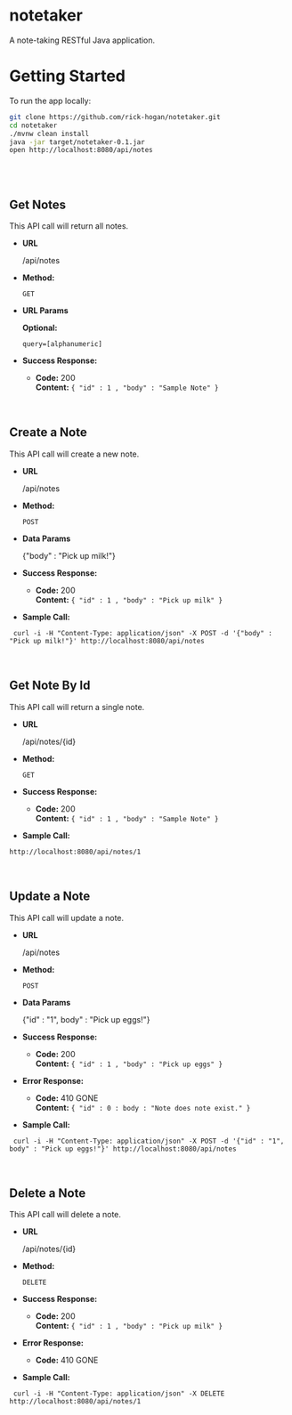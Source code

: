 # notetaker
A note-taking RESTful Java application.

# Getting Started

To run the app locally:

```bash
git clone https://github.com/rick-hogan/notetaker.git
cd notetaker
./mvnw clean install
java -jar target/notetaker-0.1.jar
open http://localhost:8080/api/notes
```

</br>
</br>

**Get Notes**
----
  This API call will return all notes.

* **URL**

  /api/notes

* **Method:**
  
  `GET`
  
*  **URL Params**

   **Optional:**
 
   `query=[alphanumeric]`

* **Success Response:**

  * **Code:** 200 <br />
    **Content:** `{ "id" : 1 , "body" : "Sample Note" }`
    
</br>
    
    
**Create a Note**
----
  This API call will create a new note.

* **URL**

  /api/notes

* **Method:**
  
  `POST`

* **Data Params**

  {"body" : "Pick up milk!"}

* **Success Response:**

  * **Code:** 200 <br />
    **Content:** `{ "id" : 1 , "body" : "Pick up milk" }`    

* **Sample Call:**
```
 curl -i -H "Content-Type: application/json" -X POST -d '{"body" : "Pick up milk!"}' http://localhost:8080/api/notes
```
</br>


 **Get Note By Id**
----
  This API call will return a single note.

* **URL**

  /api/notes/{id}

* **Method:**
  
  `GET`

* **Success Response:**

  * **Code:** 200 <br />
    **Content:** `{ "id" : 1 , "body" : "Sample Note" }`
    
* **Sample Call:**
```
http://localhost:8080/api/notes/1
 ```
 </br>

 **Update a Note**
----
  This API call will update a note.

* **URL**

  /api/notes

* **Method:**
  
  `POST`

* **Data Params**

  {"id" : "1", body" : "Pick up eggs!"}

* **Success Response:**

  * **Code:** 200 <br />
    **Content:** `{ "id" : 1 , "body" : "Pick up eggs" }`    

* **Error Response:**

  * **Code:** 410 GONE <br />
    **Content:** `{ "id" : 0 : body : "Note does note exist." }`

* **Sample Call:**
```
 curl -i -H "Content-Type: application/json" -X POST -d '{"id" : "1", body" : "Pick up eggs!"}' http://localhost:8080/api/notes
 ```
 </br>

 **Delete a Note**
----
  This API call will delete a note.

* **URL**

  /api/notes/{id}

* **Method:**
  
  `DELETE`
  
* **Success Response:**

  * **Code:** 200 <br />
    **Content:** `{ "id" : 1 , "body" : "Pick up milk" }` 
    
* **Error Response:**

  * **Code:** 410 GONE <br />

* **Sample Call:**
```
 curl -i -H "Content-Type: application/json" -X DELETE http://localhost:8080/api/notes/1
 ```
